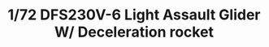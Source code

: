 ---
layout: product
title: "1/72 DFS230V-6 Light Assault Glider W/ Deceleration rocket"
price: "TBA" 
desc: "Maketa"
img_path: "/assets/img/BRNC7009.webp"
brand: "Bronco"
available: false
special_offer: false
new: false
soon: false
cat: "010000"
subcat: "015800"
subsubcat: "0N/A"
sifra: "BRNC7009"
popular: false
spec: false
---
